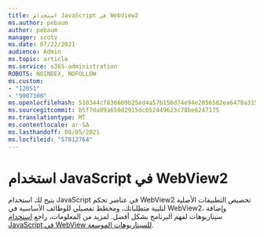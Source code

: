 ```yaml
---
title: استخدام JavaScript في WebView2
ms.author: pebaum
author: pebaum
manager: scotv
ms.date: 07/22/2021
audience: Admin
ms.topic: article
ms.service: o365-administration
ROBOTS: NOINDEX, NOFOLLOW
ms.custom:
- "12051"
- "9007100"
ms.openlocfilehash: 510344cf836609b25ed4a57b156d74e94e2056582ea6478a315d34697ddf5048
ms.sourcegitcommit: b5f7da89a650d2915dc652449623c78be6247175
ms.translationtype: MT
ms.contentlocale: ar-SA
ms.lasthandoff: 08/05/2021
ms.locfileid: "57812764"
---
```

# <a name="use-javascript-in-webview2"></a>استخدام JavaScript في WebView2

يتيح لك استخدام JavaScript في عناصر تحكم WebView2 تخصيص التطبيقات الأصلية لتلبية متطلباتك، ومخطط تفصيلي للوظائف الأساسية في WebView2، وإضافة سيناريوهات لفهم البرنامج بشكل أفضل. لمزيد من المعلومات، راجع [استخدام JavaScript في WebView للسيناريوهات الموسعة](/microsoft-edge/webview2/how-to/javascript).
